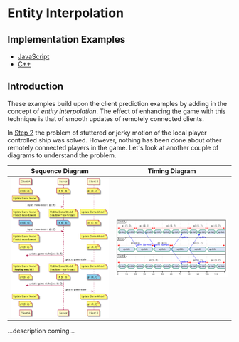 # Entity Interpolation

## Implementation Examples

* [JavaScript](https://github.com/ProfPorkins/GameTech/tree/master/JavaScript/Multiplayer/Step%203%20-%20Entity%20Interpolation)
* [C++](https://github.com/ProfPorkins/GameTech/tree/master/C%2B%2B/Multiplayer/Step%203%20-%20Entity%20Interpolation)

## Introduction

These examples build upon the client prediction examples by adding in the concept of _entity interpolation_.  The effect of enhancing the game with this technique is that of smooth updates of remotely connected clients.

In [Step 2](https://github.com/ProfPorkins/GameTech/blob/master/doc/Multiplayer/Multiplayer-Step-2.md) the problem of stuttered or jerky motion of the local player controlled ship was solved.  However, nothing has been done about other remotely connected players in the game.  Let's look at another couple of diagrams to understand the problem.

Sequence Diagram | Timing Diagram
-----------------|---------------
![Entity Interpolation - Sequence](https://github.com/ProfPorkins/GameTech/blob/master/doc/Multiplayer/images/Entity%20Interpolation%20Bad%20-%20Sequence.png) |  ![Entity Interpolation - Timing](https://github.com/ProfPorkins/GameTech/blob/master/doc/Multiplayer/images/Entity%20Interpolation%20Bad%20-%20Timing.png)

...description coming...
